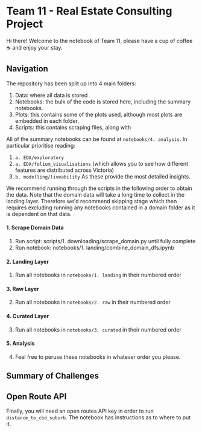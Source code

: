 # Team 11 - Real Estate Consulting Project
Hi there! Welcome to the notebook of Team 11, please have a cup of coffee ☕ and enjoy your stay.

## Navigation

The repository has been split up into 4 main folders:
1. Data: where all data is stored
2. Notebooks: the bulk of the code is stored here, including the summary notebooks.
3. Plots: this contains some of the plots used, although most plots are embedded in each folder.
4. Scripts: this contains scraping files, along with 

All of the summary notebooks can be found at `notebooks/4. analysis`. In particular prioritise reading:
1. `a. EDA/exploratory`
2. `a. EDA/folium_visualisations` (which allows you to see how different features are distributed across Victoria)
3. `b. modelling/liveability`
As these provide the most detailed insights.

We recommend running through the scripts in the following order to obtain the data. Note that the domain data will take a long time to collect in the landing layer. Therefore we'd recommend skipping stage  which then requires excluding running any notebooks contained in a domain folder as it is dependent on that data.

#### 1. Scrape Domain Data
1. Run script: scripts/1. downloading/scrape_domain.py until fully complete
2. Run notebook: notebooks/1. landing/combine_domain_dfs.ipynb

#### 2. Landing Layer
1. Run all notebooks in `notebooks/1. landing` in their numbered order

#### 3. Raw Layer
2. Run all notebooks in `notebooks/2. raw` in their numbered order

#### 4. Curated Layer
3. Run all notebooks in `notebooks/3. curated` in their numbered order

#### 5. Analysis
4. Feel free to peruse these notebooks in whatever order you please.

## Summary of Challenges



## Open Route API

Finally, you will need an open routes API key in order to run `distance_to_cbd_suburb`. The notebook has instructions as to where to put it.